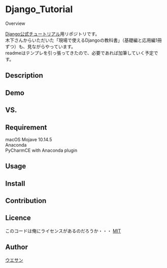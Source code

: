 
Django_Tutorial
====

Overview

[Django公式チュートリアル](https://docs.djangoproject.com/ja/2.2/intro/)用リポジトリです。<br>
木下さんからいただいた「現場で使えるDjangoの教科書」（基礎編と応用編1冊ずつ）も、見ながらやっています。<br>
readmeはテンプレを引っ張ってきたので、必要であれば加筆していく予定です。<br>

## Description

## Demo

## VS. 

## Requirement
macOS Mojave 10.14.5<br>
Anaconda<br>
PyCharmCE with Anaconda plugin<br>

## Usage

## Install

## Contribution

## Licence
このコードは俺にライセンスがあるのだろうか・・・
[MIT](https://github.com/tcnksm/tool/blob/master/LICENCE)

## Author

[ウエサン](https://github.com/uesan)
